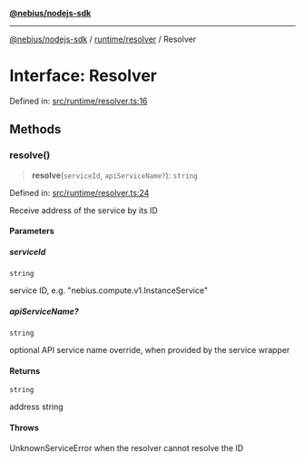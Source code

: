 [**@nebius/nodejs-sdk**](../../../README.md)

---

[@nebius/nodejs-sdk](../../../README.md) / [runtime/resolver](../README.md) / Resolver

# Interface: Resolver

Defined in: [src/runtime/resolver.ts:16](https://github.com/nebius/nodejs-sdk/blob/b305f8e478cb0251c26d73900b264b3bd9a5cc58/src/runtime/resolver.ts#L16)

## Methods

### resolve()

> **resolve**(`serviceId`, `apiServiceName?`): `string`

Defined in: [src/runtime/resolver.ts:24](https://github.com/nebius/nodejs-sdk/blob/b305f8e478cb0251c26d73900b264b3bd9a5cc58/src/runtime/resolver.ts#L24)

Receive address of the service by its ID

#### Parameters

##### serviceId

`string`

service ID, e.g. "nebius.compute.v1.InstanceService"

##### apiServiceName?

`string`

optional API service name override, when provided by the service wrapper

#### Returns

`string`

address string

#### Throws

UnknownServiceError when the resolver cannot resolve the ID
